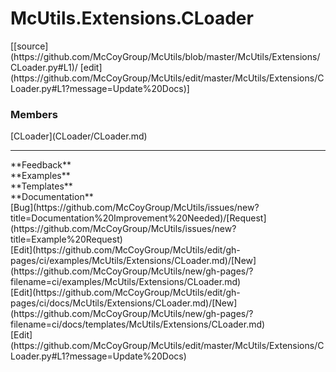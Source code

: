 # <a id="McUtils.Extensions.CLoader">McUtils.Extensions.CLoader</a> 
<div class="docs-source-link" markdown="1">
[[source](https://github.com/McCoyGroup/McUtils/blob/master/McUtils/Extensions/CLoader.py#L1)/
[edit](https://github.com/McCoyGroup/McUtils/edit/master/McUtils/Extensions/CLoader.py#L1?message=Update%20Docs)]
</div>
    


### Members
<div class="container alert alert-secondary bg-light">
  <div class="row">
   <div class="col" markdown="1">
[CLoader](CLoader/CLoader.md)   
</div>
   <div class="col" markdown="1">
   
</div>
   <div class="col" markdown="1">
   
</div>
</div>
</div>













---


<div markdown="1" class="text-secondary">
<div class="container">
  <div class="row">
   <div class="col" markdown="1">
**Feedback**   
</div>
   <div class="col" markdown="1">
**Examples**   
</div>
   <div class="col" markdown="1">
**Templates**   
</div>
   <div class="col" markdown="1">
**Documentation**   
</div>
   <div class="col" markdown="1">
   
</div>
   <div class="col" markdown="1">
   
</div>
   <div class="col" markdown="1">
   
</div>
</div>
  <div class="row">
   <div class="col" markdown="1">
[Bug](https://github.com/McCoyGroup/McUtils/issues/new?title=Documentation%20Improvement%20Needed)/[Request](https://github.com/McCoyGroup/McUtils/issues/new?title=Example%20Request)   
</div>
   <div class="col" markdown="1">
[Edit](https://github.com/McCoyGroup/McUtils/edit/gh-pages/ci/examples/McUtils/Extensions/CLoader.md)/[New](https://github.com/McCoyGroup/McUtils/new/gh-pages/?filename=ci/examples/McUtils/Extensions/CLoader.md)   
</div>
   <div class="col" markdown="1">
[Edit](https://github.com/McCoyGroup/McUtils/edit/gh-pages/ci/docs/McUtils/Extensions/CLoader.md)/[New](https://github.com/McCoyGroup/McUtils/new/gh-pages/?filename=ci/docs/templates/McUtils/Extensions/CLoader.md)   
</div>
   <div class="col" markdown="1">
[Edit](https://github.com/McCoyGroup/McUtils/edit/master/McUtils/Extensions/CLoader.py#L1?message=Update%20Docs)   
</div>
   <div class="col" markdown="1">
   
</div>
   <div class="col" markdown="1">
   
</div>
   <div class="col" markdown="1">
   
</div>
</div>
</div>
</div>